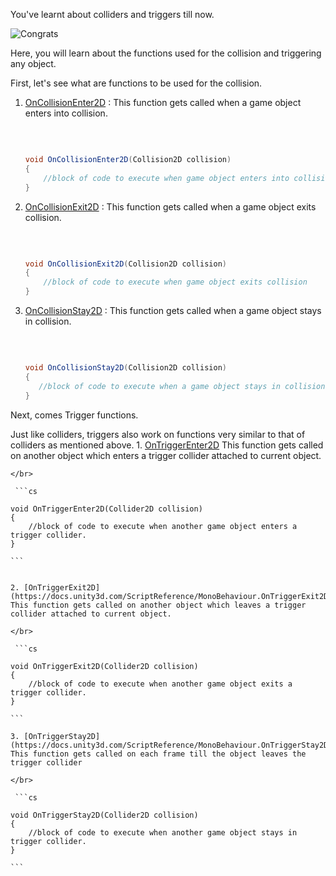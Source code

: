 You've learnt about colliders and triggers till now. 

![Congrats](https://media.giphy.com/media/3oz8xAFtqoOUUrsh7W/giphy.gif)

Here, you will learn about the functions used for the collision and triggering any object.  


First, let's see what are functions to be used for the collision.

1. [OnCollisionEnter2D](https://docs.unity3d.com/ScriptReference/MonoBehaviour.OnCollisionEnter2D.html) : This function gets called when a game object enters into collision.

    </br>

    ```cs
    
    void OnCollisionEnter2D(Collision2D collision)
    {
        //block of code to execute when game object enters into collision
    }

    ```
    
2. [OnCollisionExit2D](https://docs.unity3d.com/ScriptReference/MonoBehaviour.OnCollisionExit2D.html) : This function gets called when a game object exits collision.

    </br>

    ```cs
    
    void OnCollisionExit2D(Collision2D collision)
    {
        //block of code to execute when game object exits collision
    }

    ```
    
3. [OnCollisionStay2D](https://docs.unity3d.com/ScriptReference/MonoBehaviour.OnCollisionStay2D.html) : This function gets called when a game object stays in collision.

    </br>

     ```cs
    
    void OnCollisionStay2D(Collision2D collision)
    {
        //block of code to execute when a game object stays in collision
    }

    ```



Next, comes Trigger functions.

Just like colliders, triggers also work on functions very similar to that of colliders as mentioned above.
    1. [OnTriggerEnter2D](https://docs.unity3d.com/ScriptReference/MonoBehaviour.OnTriggerEnter2D.html) This function gets called on another object which enters a trigger collider attached to current object.

    </br>

     ```cs
    
    void OnTriggerEnter2D(Collider2D collision)
    {
        //block of code to execute when another game object enters a trigger collider.
    }

    ```


    2. [OnTriggerExit2D](https://docs.unity3d.com/ScriptReference/MonoBehaviour.OnTriggerExit2D.html) This function gets called on another object which leaves a trigger collider attached to current object.

    </br>

     ```cs
    
    void OnTriggerExit2D(Collider2D collision)
    {
        //block of code to execute when another game object exits a trigger collider.
    }

    ```

    3. [OnTriggerStay2D](https://docs.unity3d.com/ScriptReference/MonoBehaviour.OnTriggerStay2D.html) This function gets called on each frame till the object leaves the trigger collider

    </br>

     ```cs
    
    void OnTriggerStay2D(Collider2D collision)
    {
        //block of code to execute when another game object stays in trigger collider.
    }

    ```